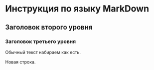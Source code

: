 # Инструкция по языку MarkDown
## Заголовок второго уровня
### Заголовок третьего уровня

Обычный текст набираем как есть.

Новая строка.